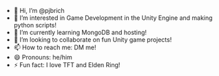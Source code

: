- 👋 Hi, I’m @pjbrich
- 👀 I’m interested in Game Development in the Unity Engine and making python scripts!
- 🌱 I’m currently learning MongoDB and hosting!
- 💞️ I’m looking to collaborate on fun Unity game projects!
- 📫 How to reach me: DM me!
- 😄 Pronouns: he/him
- ⚡ Fun fact: I love TFT and Elden Ring!

<!---
pjbrich/pjbrich is a ✨ special ✨ repository because its `README.md` (this file) appears on your GitHub profile.
You can click the Preview link to take a look at your changes.
--->
